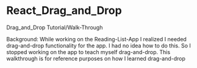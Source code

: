 # React_Drag_and_Drop

Drag_and_Drop Tutorial/Walk-Through

Background: While working on the Reading-List-App I realized I needed drag-and-drop functionality for the app. I had no idea how to do this. So I stopped working on the app to teach myself drag-and-drop. This walkthrough is for reference purposes on how I learned drag-and-drop